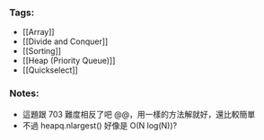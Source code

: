 ### Tags:
- [[Array]]
- [[Divide and Conquer]]
- [[Sorting]]
- [[Heap (Priority Queue)]]
- [[Quickselect]]
### Notes:
- 這題跟 703 難度相反了吧 @@，用一樣的方法解就好，還比較簡單
- 不過 heapq.nlargest() 好像是 O(N log(N))?


